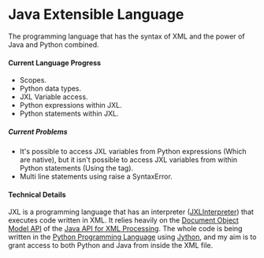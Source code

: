 # Java Extensible Language
The programming language that has the syntax of XML and the power of Java and Python combined.

#### Current Language Progress
* Scopes.
* Python data types.
* JXL Variable access.
* Python expressions within JXL.
* Python statements within JXL.

##### Current Problems

* It's possible to access JXL variables from Python expressions (Which are native), but it isn't possible to access JXL variables from within Python statements (Using the <python> tag).
* Multi line statements using <python> raise a SyntaxError.

#### Technical Details

JXL is a programming language that has an interpreter ([JXLInterpreter](https://github.com/EricsonWillians/JXL/blob/master/JXLInterpreter.py)) that executes code written in XML. It relies heavily on the [Document Object Model API](http://docs.oracle.com/javase/7/docs/api/org/w3c/dom/package-summary.html) of the [Java API for XML Processing](http://java.sun.com/xml). The whole code is being written in the [Python Programming Language](http://python.org/) using [Jython](http://www.jython.org/), and my aim is to grant access to both Python and Java from inside the XML file.
